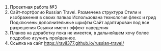 1. Проектная работа №3
2. Сайт-портфолио Russian Travel. 
Размечена структура
Стили и изображения в своих папках
Использована технология флекс и грид
Подключены дополнительные шрифты
Сайт адаптирован под все разрешения
Ссылки имеют эффект наведения
3. Планов на доработку пока не имеется, в дальнейшем хочу более подробно изучить пройденное.
4. Ссылка на сайт https://ravil377.github.io/russian-travel/

